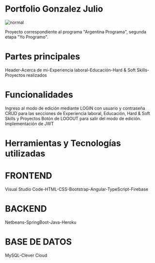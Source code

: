 # Portfolio Gonzalez Julio

![normal](https://user-images.githubusercontent.com/34406115/187593753-23c076a4-c4dd-46f6-9046-f0d62e826e2e.png)

Proyecto correspondiente al programa "Argentina Programa", segunda etapa "Yo Programo".

# Partes principales
Header-Acerca de mi-Experiencia laboral-Educación-Hard & Soft Skills-Proyectos realizados

# Funcionalidades
Ingreso al modo de edición mediante LOGIN con usuario y contraseña
CRUD para las secciones de Experiencia laboral, Educación, Hard & Soft Skills y Proyectos
Botón de LOGOUT para salir del modo de edición.
Implementación de JWT

# Herramientas y Tecnologías utilizadas

# FRONTEND
Visual Studio Code-HTML-CSS-Bootstrap-Angular-TypeScript-Firebase

# BACKEND
Netbeans-SpringBoot-Java-Heroku

# BASE DE DATOS
MySQL-Clever Cloud
